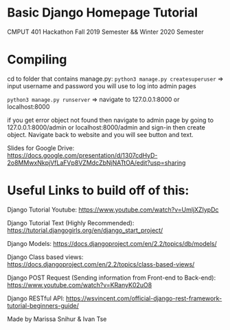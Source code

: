 
# Basic Django Homepage Tutorial

CMPUT 401 Hackathon Fall 2019 Semester && Winter 2020 Semester

# Compiling
  cd to folder that contains manage.py:
  `python3 manage.py createsuperuser` => input username and password you will use to log into admin pages
  
  `python3 manage.py runserver` => navigate to 127.0.0.1:8000 or localhost:8000
  
  if you get error object not found then navigate to admin page by going to 127.0.0.1:8000/admin or localhost:8000/admin and sign-in then create object. Navigate back to website and you will see button and text.

Slides for Google Drive: https://docs.google.com/presentation/d/1307cdHyD-2o8MMwxNkpjVfLaFVp8VZMdcZbNjNATtOA/edit?usp=sharing

# Useful Links to build off of this:

Django Tutorial Youtube:
  https://www.youtube.com/watch?v=UmljXZIypDc
  
Django Tutorial Text (Highly Recommended):
  https://tutorial.djangogirls.org/en/django_start_project/

Django Models:
  https://docs.djangoproject.com/en/2.2/topics/db/models/

Django Class based views:
  https://docs.djangoproject.com/en/2.2/topics/class-based-views/

Django POST Request (Sending information from Front-end to Back-end):
  https://www.youtube.com/watch?v=KRanyK02uO8

Django RESTful API:
  https://wsvincent.com/official-django-rest-framework-tutorial-beginners-guide/


Made by Marissa Snihur & Ivan Tse
